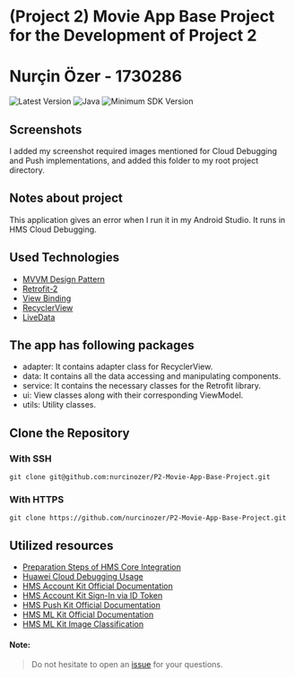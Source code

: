 # (Project 2) Movie App Base Project for the Development of Project 2

# Nurçin Özer - 1730286

![Latest Version](https://img.shields.io/badge/latestVersion-1.0-yellow) ![Java](https://img.shields.io/badge/language-java-blue) ![Minimum SDK Version](https://img.shields.io/badge/minSDK-21-orange)

## Screenshots
I added my screenshot required images mentioned for Cloud Debugging and Push implementations, and added this folder to my root project directory.

## Notes about project
This application gives an error when I run it in my Android Studio. It runs in HMS Cloud Debugging.

## Used Technologies
- <a href="https://developer.android.com/jetpack/guide?gclid=EAIaIQobChMItvjx8cjo8wIVpgIGAB1e7QToEAAYASAAEgLD9fD_BwE&gclsrc=aw.ds" target="_blank">MVVM Design Pattern</a>
- <a href="https://github.com/square/retrofit" target="_blank">Retrofit-2</a>
- <a href="https://developer.android.com/topic/libraries/view-binding" target="_blank">View Binding</a>
- <a href="https://developer.android.com/guide/topics/ui/layout/recyclerview?gclid=EAIaIQobChMI3JjEh8no8wIVPIxoCR0mFAhMEAAYASAAEgK87_D_BwE&gclsrc=aw.ds" target="_blank">RecyclerView</a>
- <a href="https://developer.android.com/topic/libraries/architecture/livedata" target="_blank">LiveData</a>

## The app has following packages
- adapter: It contains adapter class for RecyclerView.
- data: It contains all the data accessing and manipulating components.
- service: It contains the necessary classes for the Retrofit library.
- ui: View classes along with their corresponding ViewModel.
- utils: Utility classes.

## Clone the Repository

### With SSH
```
git clone git@github.com:nurcinozer/P2-Movie-App-Base-Project.git
```

### With HTTPS
```
git clone https://github.com/nurcinozer/P2-Movie-App-Base-Project.git
```

## Utilized resources
- <a href="https://developer.huawei.com/consumer/en/codelab/HMSPreparation/index.html#0" target="_blank">Preparation Steps of HMS Core Integration</a>
- <a href="https://medium.com/huawei-developers-tr/cloud-debug-uygulaman%C4%B1z%C4%B1-huawei-cihazlarda-test-edin-d71ec62cba11" target="_blank">Huawei Cloud Debugging Usage</a>
- <a href="https://developer.huawei.com/consumer/en/doc/development/HMSCore-Guides/introduction-0000001050048870" target="_blank">HMS Account Kit Official Documentation</a>
- <a href="https://developer.huawei.com/consumer/en/doc/development/HMSCore-Guides/android-scenario-id-token-0000001116078504" target="_blank">HMS Account Kit Sign-In via ID Token</a>
- <a href="https://developer.huawei.com/consumer/en/doc/development/HMSCore-Guides/service-introduction-0000001050040060" target="_blank">HMS Push Kit Official Documentation</a>
- <a href="https://developer.huawei.com/consumer/en/doc/development/hiai-Guides/service-introduction-0000001050040017" target="_blank">HMS ML Kit Official Documentation</a>
- <a href="https://developer.huawei.com/consumer/en/doc/development/hiai-Guides/image-classification-0000001050040095" target="_blank">HMS ML Kit Image Classification</a>


#### Note:
> Do not hesitate to open an <a href="https://github.com/nurcinozer/P2-Movie-App-Base-Project/issues" target="_blank">issue</a> for your questions.
